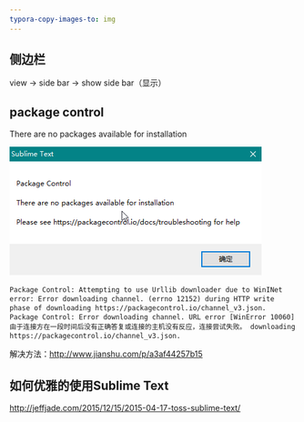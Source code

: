 ```yaml
---
typora-copy-images-to: img
---
```


## 侧边栏

view → side bar → show side bar（显示）

## package control 

There are no packages available for installation

![package control](img/packagecontrol.png)

```
Package Control: Attempting to use Urllib downloader due to WinINet error: Error downloading channel. (errno 12152) during HTTP write phase of downloading https://packagecontrol.io/channel_v3.json.
Package Control: Error downloading channel. URL error [WinError 10060] 由于连接方在一段时间后没有正确答复或连接的主机没有反应，连接尝试失败。 downloading https://packagecontrol.io/channel_v3.json.
```

解决方法：http://www.jianshu.com/p/a3af44257b15

## 如何优雅的使用Sublime Text

http://jeffjade.com/2015/12/15/2015-04-17-toss-sublime-text/

